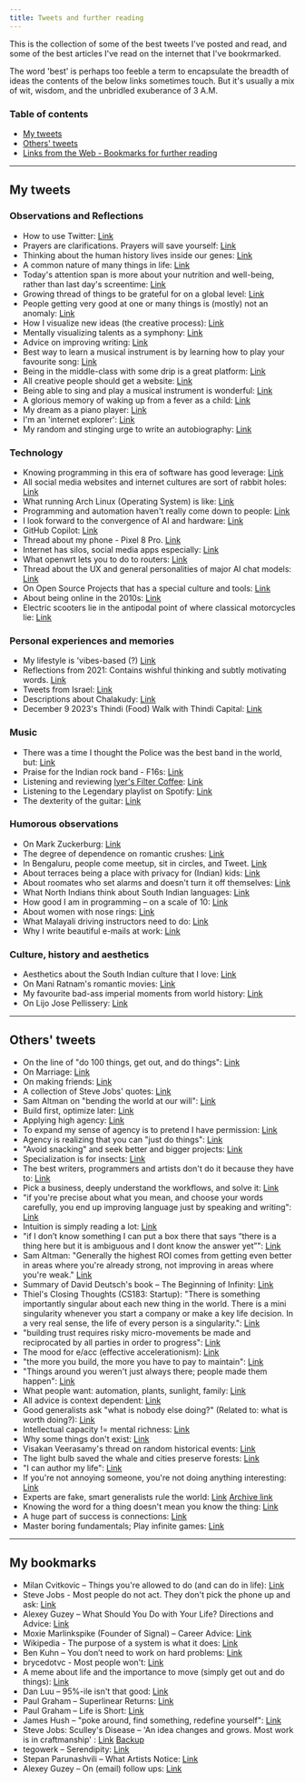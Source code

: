 ```yaml
---
title: Tweets and further reading
---
```


This is the collection of some of the best tweets I've posted and read, and some of the best articles I've read on the internet that I've bookrmarked.

The word 'best' is perhaps too feeble a term to encapsulate the breadth of ideas the contents of the below links sometimes touch. But it's usually a mix of wit, wisdom, and the unbridled exuberance of 3 A.M.

### Table of contents
* [My tweets](#my-tweets)
* [Others' tweets](#others-tweets)
* [Links from the Web - Bookmarks for further reading](#bookmarks)

---
## My tweets

### Observations and Reflections
- How to use Twitter: [Link](https://x.com/chandanaveli/status/1776960432693039369)
- Prayers are clarifications. Prayers will save yourself: [Link](https://twitter.com/chandanaveli/status/1751640591337930848)
- Thinking about the human history lives inside our genes: [Link](https://x.com/chandanaveli/status/1740232597215821836?s=20) 
- A common nature of many things in life: [Link](https://x.com/chandanaveli/status/1572194097481543683?s=20)
- Today's attention span is more about your nutrition and well-being, rather than last day's screentime: [Link](https://x.com/chandanaveli/status/1742527430630252605?s=20)
- Growing thread of things to be grateful for on a global level: [Link](https://x.com/chandanaveli/status/1746206626930217180?s=20)
- People getting very good at one or many things is (mostly) not an anomaly: [Link](https://x.com/chandanaveli/status/1606655105763540992?s=20)
- How I visualize new ideas (the creative process): [Link](https://x.com/chandanaveli/status/1603252015001325569?s=20)
- Mentally visualizing talents as a symphony: [Link](https://x.com/chandanaveli/status/1595410337016135680?s=20)
- Advice on improving writing: [Link](https://twitter.com/chandanaveli/status/1570242973107101697)
- Best way to learn a musical instrument is by learning how to play your favourite song: [Link](https://x.com/chandanaveli/status/1585840016781344769?s=20)
- Being in the middle-class with some drip is a great platform: [Link](https://x.com/chandanaveli/status/1759449891896492338)
- All creative people should get a website: [Link](https://x.com/chandanaveli/status/1696012954058338695?s=20)
- Being able to sing and play a musical instrument is wonderful: [Link](https://x.com/chandanaveli/status/1754073259098734616?s=20)
- A glorious memory of waking up from a fever as a child: [Link](https://x.com/chandanaveli/status/1734472368209134019?s=20)
- My dream as a piano player: [Link](https://x.com/chandanaveli/status/1569207075397406720?s=20)
- I'm an 'internet explorer': [Link](https://x.com/chandanaveli/status/1705045453283459490?s=20)
- My random and stinging urge to write an autobiography: [Link](https://x.com/chandanaveli/status/1480853809068843014?s=20)  

### Technology
- Knowing programming in this era of software has good leverage: [Link](https://x.com/chandanaveli/status/1786291592564797654)
- All social media websites and internet cultures are sort of rabbit holes: [Link](https://x.com/chandanaveli/status/1755226502395040047)
- What running Arch Linux (Operating System) is like: [Link](https://x.com/chandanaveli/status/1594716643996868609?s=20)
- Programming and automation haven't really come down to people: [Link](https://x.com/chandanaveli/status/1734804951941927112?s=20) 
- I look forward to the convergence of AI and hardware: [Link](https://x.com/chandanaveli/status/1749305864073392639?s=20)
- GitHub Copilot: [Link](https://x.com/chandanaveli/status/1715349143940411726)
- Thread about my phone - Pixel 8 Pro. [Link](https://x.com/visakanv/status/1769814366210150488?s=20)
- Internet has silos, social media apps especially: [Link](https://x.com/chandanaveli/status/1755226502395040047?s=20)
- What openwrt lets you to do to routers: [Link](https://x.com/chandanaveli/status/1561936757066567680?s=20)
- Thread about the UX and general personalities of major AI chat models: [Link](https://x.com/chandanaveli/status/1687075579781328896)
- On Open Source Projects that has a special culture and tools: [Link](https://x.com/chandanaveli/status/1695338821171196203?s=20)
- About being online in the 2010s: [Link](https://x.com/chandanaveli/status/1773603432680567257)
- Electric scooters lie in the antipodal point of where classical motorcycles lie: [Link](https://twitter.com/chandanaveli/status/1724029407025848527)

### Personal experiences and memories
- My lifestyle is 'vibes-based (?) [Link](https://x.com/chandanaveli/status/1759947037305372788)
- Reflections from 2021: Contains wishful thinking and subtly motivating words. [Link](https://twitter.com/chandanaveli/status/1476787793552568322?)
- Tweets from Israel: [Link](https://twitter.com/chandanaveli/status/1546076212350828544?)
- Descriptions about Chalakudy: [Link](https://twitter.com/chandanaveli/status/1485095590744977408?)
- December 9 2023's Thindi (Food) Walk with Thindi Capital: [Link](https://x.com/chandanaveli/status/1733831897237823763?s=20)

### Music
- There was a time I thought the Police was the best band in the world, but: [Link](https://x.com/chandanaveli/status/1601573269122883584)
- Praise for the Indian rock band - F16s: [Link](https://x.com/chandanaveli/status/1775835453632950274)
- Listening and reviewing [Iyer's Filter Coffee](https://x.com/iyersfilterkapi): [Link](https://x.com/chandanaveli/status/1695384844061253657)
- Listening to the Legendary playlist on Spotify: [Link](https://x.com/chandanaveli/status/1684125584551723009)
- The dexterity of the guitar: [Link](https://x.com/chandanaveli/status/1776132450768302215)

### Humorous observations
- On Mark Zuckerburg: [Link](https://x.com/chandanaveli/status/1655593123211513857?s=20)
- The degree of dependence on romantic crushes: [Link](https://x.com/chandanaveli/status/1758014342061252744?s=20)
- In Bengaluru, people come meetup, sit in circles, and Tweet. [Link](https://x.com/chandanaveli/status/1744333630103568878)
- About terraces being a place with privacy for (Indian) kids: [Link](https://twitter.com/chandanaveli/status/1632786947423997957)
- About roomates who set alarms and doesn't turn it off themselves: [Link](https://x.com/chandanaveli/status/1466625073654030336?s=20)
- What North Indians think about South Indian languages: [Link](https://x.com/chandanaveli/status/1645835344565379075?s=20)
- How good I am in programming – on a scale of 10: [Link](https://twitter.com/chandanaveli/status/1709776724224069740)
- About women with nose rings: [Link](https://twitter.com/chandanaveli/status/1683868810821124097?)
- What Malayali driving instructors need to do: [Link](https://x.com/chandanaveli/status/1609901261507432449?s=20)
- Why I write beautiful e-mails at work: [Link](https://x.com/chandanaveli/status/1720025292985503815?s=20)

### Culture, history and aesthetics
- Aesthetics about the South Indian culture that I love: [Link](https://twitter.com/chandanaveli/status/1577221715330945025?)
- On Mani Ratnam's romantic movies: [Link](https://x.com/chandanaveli/status/1643809875833798659?s=20)
- My favourite bad-ass imperial moments from world history: [Link](https://x.com/chandanaveli/status/1749718645478129920?s=20)
- On Lijo Jose Pellissery: [Link](https://x.com/chandanaveli/status/1753248414425616544?s=20)

---
## Others' tweets

- On the line of "do 100 things, get out, and do things": [Link](https://x.com/SP1NS1R/status/1707595027680317694?s=20)
- On Marriage: [Link](https://x.com/simonsarris/status/1705370123496739040?s=20)
- On making friends: [Link](https://x.com/kasratweets/status/1707221378854695405?s=20)
- A collection of Steve Jobs' quotes: [Link](https://x.com/visakanv/status/1074945441958027264?s=20)
- Sam Altman on "bending the world at our will": [Link](https://x.com/danallison/status/1731070496299692335?s=20)
- Build first, optimize later: [Link](https://x.com/octopichael/status/1759356567147938195?s=20)
- Applying high agency: [Link](https://x.com/blader/status/1731570133095924074?s=20)
- To expand my sense of agency is to pretend I have permission: [Link](https://x.com/goblinodds/status/1594830397606699011?s=20)
- Agency is realizing that you can "just do things": [Link](https://x.com/shaiyanhkhan/status/1754197898814689379?s=20)
- "Avoid snacking" and seek better and bigger projects: [Link](https://x.com/tao_lin/status/1732826295514636516?s=20)
- Specialization is for insects: [Link](https://x.com/sophianegativa/status/1719791332376350774?s=20)
- The best writers, programmers and artists don't do it because they have to: [Link](https://x.com/yacineMTB/status/1742947798696272207?s=20)
- Pick a business, deeply understand the workflows, and solve it: [Link](https://x.com/levie/status/1699780631151169778?s=20)
- "if you're precise about what you mean, and choose your words carefully, you end up improving language just by speaking and writing": [Link](https://twitter.com/visakanv/status/1515773253901746176)
- Intuition is simply reading a lot: [Link](https://x.com/zaoyang/status/940409514875961344?s=20)
- "if I don’t know something I can put a box there that says “there is a thing here but it is ambiguous and I dont know the answer yet”": [Link](https://x.com/christineist/status/1637278683995201539?s=20)
- Sam Altman: "Generally the highest ROI comes from getting even better in areas where you're already strong, not improving in areas where you're weak." [Link](https://twitter.com/then_there_was/status/1723564875664994330)
- Summary of David Deutsch's book – The Beginning of Infinity: [Link](https://x.com/blisstweeting/status/1421947182341570562?s=20)
- Thiel's Closing Thoughts (CS183: Startup): "There is something importantly singular about each new thing in the world. There is a mini singularity whenever you start a company or make a key life decision. In a very real sense, the life of every person is a singularity.": [Link](https://x.com/BrianJJi/status/1710468010337550792?s=20)
- "building trust requires risky micro-movements be made and reciprocated by all parties in order to progress": [Link](https://twitter.com/mollyfmielke/status/1529490158214647813)
- The mood for e/acc (effective accelerationism): [Link](https://x.com/yacineMTB/status/1694852280481194232?s=20)
- "the more you build, the more you have to pay to maintain": [Link](https://twitter.com/Noahpinion/status/1731765206265864689)
- "Things around you weren't just always there; people made them happen": [Link](https://twitter.com/collision/status/1529452415346302976?t=oTqPyZ_Eabytnd-gw0opyw)
- What people want: automation, plants, sunlight, family: [Link](https://twitter.com/__drewface/status/1473684287648055309?s=20&t=z1wRwdmlyNf3owPQcj1KNQ)
- All advice is context dependent: [Link](https://x.com/visakanv/status/1090128599603044352?s=20)
- Good generalists ask "what is nobody else doing?" (Related to: what is worth doing?): [Link](https://twitter.com/pronounced_kyle/status/1696939771111813169)
- Intellectual capacity != mental richness: [Link](https://x.com/octopichael/status/1701474167609033031)
- Why some things don't exist: [Link](https://x.com/naslouki/status/1747688262532026610?s=20)
- Visakan Veerasamy's thread on random historical events: [Link](https://x.com/visakanv/status/1113165222871674880?s=20)
- The light bulb saved the whale and cities preserve forests: [Link](https://x.com/moultano/status/1785332914416488484)
- "I can author my life": [Link](https://x.com/mbateman/status/1683487890905481218?s=20)
- If you're not annoying someone, you're not doing anything interesting: [Link](https://x.com/sashachapin/status/1753489473604915206?s=20)
- Experts are fake, smart generalists rule the world: [Link](https://twitter.com/tszzl/status/1577059345883283456) [Archive link](
https://x.com/nahrzf/status/1783891232936091907)
- Knowing the word for a thing doesn't mean you know the thing: [Link](https://x.com/nosilverv/status/1750451126359503267?s=20)
- A huge part of success is connections: [Link](https://x.com/emollick/status/1768304847055417431)
- Master boring fundamentals; Play infinite games: [Link](https://x.com/nearcyan/status/1770005990479716488)

---
## My bookmarks
- Milan Cvitkovic – Things you're allowed to do (and can do in life): [Link](https://milan.cvitkovic.net/writing/things_youre_allowed_to_do/)
- Steve Jobs - Most people do not act. They don't pick the phone up and ask: [Link](https://youtu.be/zkTf0LmDqKI?t=69)
- Alexey Guzey – What Should You Do with Your Life? Directions and Advice: [Link](https://guzey.com/personal/what-should-you-do-with-your-life/#cold-emails-and-twitter)
- Moxie Marlinkspike (Founder of Signal) – Career Advice: [Link](https://moxie.org/2013/01/07/career-advice.html)
- Wikipedia - The purpose of a system is what it does: [Link](https://en.wikipedia.org/wiki/the_purpose_of_a_system_is_what_it_does)
- Ben Kuhn – You don’t need to work on hard problems: [Link](https://www.benkuhn.net/hard/)
- brycedotvc - Most people won't: [Link](https://bryce.vc/post/64889707700/most-people-wont)
- A meme about life and the importance to move (simply get out and do things): [Link](https://x.com/inflammateomnia/status/1749589692960428049?s=20)
- Dan Luu – 95%-ile isn't that good: [Link](https://danluu.com/p95-skill/)
- Paul Graham – Superlinear Returns: [Link](http://paulgraham.com/superlinear.html)
- Paul Graham – Life is Short: [Link](http://paulgraham.com/vb.html)
- James Hush – "poke around, find something, redefine yourself": [Link](https://news.ycombinator.com/item?id=32921256)
- Steve Jobs: Sculley's Disease – 'An idea changes and grows. Most work is in craftmanship' : [Link](https://martinklepsch.org/posts/sculleys-disease.html) [Backup](https://x.com/keshavchan/status/1793286299392328026)
- tegowerk – Serendipity: [Link](https://tegowerk.eu/posts/serendipity/)
- Stepan Parunashvili – What Artists Notice: [Link](https://stopa.io/post/294)
- Alexey Guzey – On (email) follow ups: [Link](https://guzey.com/follow-up/)
